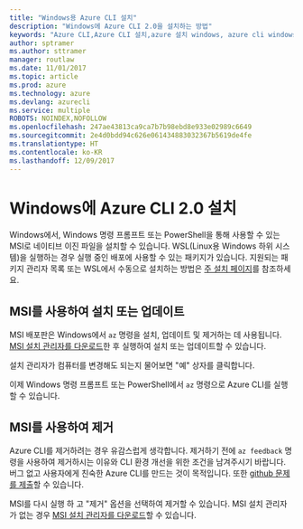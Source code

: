 ```yaml
---
title: "Windows용 Azure CLI 설치"
description: "Windows에 Azure CLI 2.0을 설치하는 방법"
keywords: "Azure CLI,Azure CLI 설치,azure 설치 windows, azure cli windows, azure windows"
author: sptramer
ms.author: sttramer
manager: routlaw
ms.date: 11/01/2017
ms.topic: article
ms.prod: azure
ms.technology: azure
ms.devlang: azurecli
ms.service: multiple
ROBOTS: NOINDEX,NOFOLLOW
ms.openlocfilehash: 247ae43813ca9ca7b7b98ebd8e933e02989c6649
ms.sourcegitcommit: 2e4d0bdd94c626e061434883032367b5619de4fe
ms.translationtype: HT
ms.contentlocale: ko-KR
ms.lasthandoff: 12/09/2017
---
```

# <a name="install-azure-cli-20-on-windows"></a>Windows에 Azure CLI 2.0 설치

Windows에서, Windows 명령 프롬프트 또는 PowerShell을 통해 사용할 수 있는 MSI로 네이티브 이진 파일을 설치할 수 있습니다. WSL(Linux용 Windows 하위 시스템)을 실행하는 경우 실행 중인 배포에 사용할 수 있는 패키지가 있습니다. 지원되는 패키지 관리자 목록 또는 WSL에서 수동으로 설치하는 방법은 [주 설치 페이지](install-azure-cli.md)를 참조하세요.

## <a name="install-or-update-with-msi"></a>MSI를 사용하여 설치 또는 업데이트

MSI 배포판은 Windows에서 `az` 명령을 설치, 업데이트 및 제거하는 데 사용됩니다. [MSI 설치 관리자를 다운로드](https://aka.ms/InstallAzureCliWindows)한 후 실행하여 설치 또는 업데이트할 수 있습니다.

설치 관리자가 컴퓨터를 변경해도 되는지 물어보면 "예" 상자를 클릭합니다.

이제 Windows 명령 프롬프트 또는 PowerShell에서 `az` 명령으로 Azure CLI를 실행할 수 있습니다.

## <a name="uninstall-with-msi"></a>MSI를 사용하여 제거

Azure CLI를 제거하려는 경우 유감스럽게 생각합니다. 제거하기 전에 `az feedback` 명령을 사용하여 제거하시는 이유와 CLI 환경 개선을 위한 조건을 남겨주시기 바랍니다. 버그 없고 사용자에게 친숙한 Azure CLI를 만드는 것이 목적입니다. 또한 [github 문제를 제출](https://github.com/Azure/azure-cli/issues)할 수 있습니다.

MSI를 다시 실행 하 고 "제거" 옵션을 선택하여 제거할 수 있습니다. MSI 설치 관리자가 없는 경우 [MSI 설치 관리자를 다운로드](https://aka.ms/InstallAzureCliWindows)할 수 있습니다.
